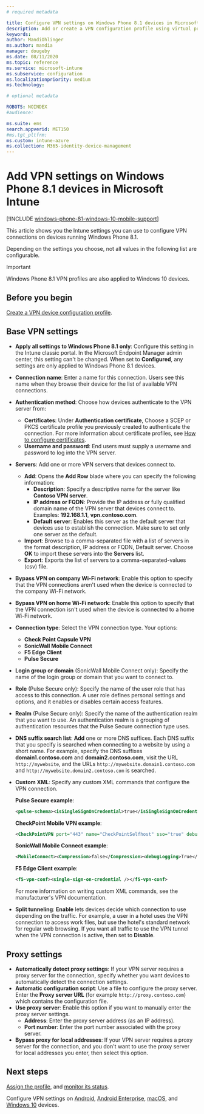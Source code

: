 ```yaml
---
# required metadata

title: Configure VPN settings on Windows Phone 8.1 devices in Microsoft Intune - Azure | Microsoft Docs
description: Add or create a VPN configuration profile using virtual private network (VPN) configuration settings, including the connection details, and the proxy settings to include IP or FQDN address, and TCP port in Microsoft Intune on devices running Windows Phone 8.1.
keywords:
author: MandiOhlinger
ms.author: mandia
manager: dougeby
ms.date: 08/11/2020
ms.topic: reference
ms.service: microsoft-intune
ms.subservice: configuration
ms.localizationpriority: medium
ms.technology:

# optional metadata

ROBOTS: NOINDEX
#audience:

ms.suite: ems
search.appverid: MET150
#ms.tgt_pltfrm:
ms.custom: intune-azure
ms.collection: M365-identity-device-management
---
```


# Add VPN settings on Windows Phone 8.1 devices in Microsoft Intune

[!INCLUDE [windows-phone-81-windows-10-mobile-support](../includes/windows-phone-81-windows-10-mobile-support.md)]

This article shows you the Intune settings you can use to configure VPN connections on devices running Windows Phone 8.1. 

Depending on the settings you choose, not all values in the following list are configurable.

>[!IMPORTANT]
>Windows Phone 8.1 VPN profiles are also applied to Windows 10 devices.

## Before you begin

[Create a VPN device configuration profile](vpn-settings-configure.md).

## Base VPN settings

- **Apply all settings to Windows Phone 8.1 only**: Configure this setting in the Intune classic portal. In the Microsoft Endpoint Manager admin center, this setting can't be changed. When set to **Configured**, any settings are only applied to Windows Phone 8.1 devices.
- **Connection name**: Enter a name for this connection. Users see this name when they browse their device for the list of available VPN connections.
- **Authentication method**: Choose how devices authenticate to the VPN server from:
  - **Certificates**: Under **Authentication certificate**, Choose a SCEP or PKCS certificate profile you previously created to authenticate the connection. For more information about certificate profiles, see [How to configure certificates](../protect/certificates-configure.md).
  - **Username and password**: End users must supply a username and password to log into the VPN server.
- **Servers**: Add one or more VPN servers that devices connect to.
  - **Add**: Opens the **Add Row** blade where you can specify the following information:
    - **Description**: Specify a descriptive name for the server like **Contoso VPN server**.
    - **IP address or FQDN**: Provide the IP address or fully qualified domain name of the VPN server that devices connect to. Examples: **192.168.1.1**, **vpn.contoso.com**.
    - **Default server**: Enables this server as the default server that devices use to establish the connection. Make sure to set only one server as the default.
  - **Import**: Browse to a comma-separated file with a list of servers in the format description, IP address or FQDN, Default server. Choose **OK** to import these servers into the **Servers** list.
  - **Export**: Exports the list of servers to a comma-separated-values (csv) file.

- **Bypass VPN on company Wi-Fi network**: Enable this option to specify that the VPN connections aren't used when the device is connected to the company Wi-Fi network.
- **Bypass VPN on home Wi-Fi network**: Enable this option to specify that the VPN connection isn't used when the device is connected to a home Wi-Fi network.

- **Connection type**: Select the VPN connection type. Your options:
  - **Check Point Capsule VPN**
  - **SonicWall Mobile Connect**
  - **F5 Edge Client**
  - **Pulse Secure**

- **Login group or domain** (SonicWall Mobile Connect only): Specify the name of the login group or domain that you want to connect to.
- **Role** (Pulse Secure only): Specify the name of the user role that has access to this connection. A user role defines personal settings and options, and it enables or disables certain access features.
- **Realm** (Pulse Secure only): Specify the name of the authentication realm that you want to use. An authentication realm is a grouping of authentication resources that the Pulse Secure connection type uses.

- **DNS suffix search list**: **Add** one or more DNS suffices. Each DNS suffix that you specify is searched when connecting to a website by using a short name. For example, specify the DNS suffixes **domain1.contoso.com** and **domain2.contoso.com**, visit the URL `http://mywebsite`, and the URLs `http://mywebsite.domain1.contoso.com` and `http://mywebsite.domain2.contoso.com` is searched.

- **Custom XML**: Specify any custom XML commands that configure the VPN connection.

  **Pulse Secure example**:

  ```xml
  <pulse-schema><isSingleSignOnCredential>true</isSingleSignOnCredential></pulse-schema>
  ```

  **CheckPoint Mobile VPN example**:

  ```xml
  <CheckPointVPN port="443" name="CheckPointSelfhost" sso="true" debug="3" />
  ```

  **SonicWall Mobile Connect example**:

  ```xml
  <MobileConnect><Compression>false</Compression><debugLogging>True</debugLogging><packetCapture>False</packetCapture></MobileConnect>
  ```

  **F5 Edge Client example**:

  ```xml
  <f5-vpn-conf><single-sign-on-credential /></f5-vpn-conf>
  ```

  For more information on writing custom XML commands, see the manufacturer's VPN documentation.

- **Split tunneling**: **Enable** lets devices decide which connection to use depending on the traffic. For example, a user in a hotel uses the VPN connection to access work files, but use the hotel's standard network for regular web browsing. If you want all traffic to use the VPN tunnel when the VPN connection is active, then set to **Disable**.

## Proxy settings

- **Automatically detect proxy settings**: If your VPN server requires a proxy server for the connection, specify whether you want devices to automatically detect the connection settings.
- **Automatic configuration script**: Use a file to configure the proxy server. Enter the **Proxy server URL** (for example `http://proxy.contoso.com`) which contains the configuration file.
- **Use proxy server**: Enable this option if you want to manually enter the proxy server settings.
  - **Address**: Enter the proxy server address (as an IP address).
  - **Port number**: Enter the port number associated with the proxy server.
- **Bypass proxy for local addresses**: If your VPN server requires a proxy server for the connection, and you don't want to use the proxy server for local addresses you enter, then select this option.

## Next steps

[Assign the profile](device-profile-assign.md), and [monitor its status](device-profile-monitor.md).

Configure VPN settings on [Android](vpn-settings-android.md), [Android Enterprise](vpn-settings-android-enterprise.md), [macOS](vpn-settings-macos.md), and [Windows 10](vpn-settings-windows-10.md) devices.
